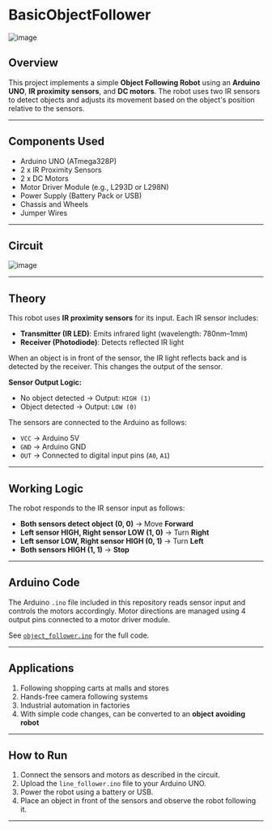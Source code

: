 # BasicObjectFollower
![image](https://github.com/user-attachments/assets/4e993653-0245-4355-8f40-83f5305ffef2)


## Overview

This project implements a simple **Object Following Robot** using an **Arduino UNO**, **IR proximity sensors**, and **DC motors**. The robot uses two IR sensors to detect objects and adjusts its movement based on the object's position relative to the sensors.

---

## Components Used

- Arduino UNO (ATmega328P)
- 2 x IR Proximity Sensors
- 2 x DC Motors
- Motor Driver Module (e.g., L293D or L298N)
- Power Supply (Battery Pack or USB)
- Chassis and Wheels
- Jumper Wires

---

## Circuit
![image](https://github.com/user-attachments/assets/be76a96d-1cc7-4da9-a4e7-3f031fb7f600)

---

## Theory

This robot uses **IR proximity sensors** for its input. Each IR sensor includes:

- **Transmitter (IR LED)**: Emits infrared light (wavelength: 780nm–1mm)
- **Receiver (Photodiode)**: Detects reflected IR light

When an object is in front of the sensor, the IR light reflects back and is detected by the receiver. This changes the output of the sensor.

**Sensor Output Logic:**

- No object detected → Output: `HIGH (1)`
- Object detected → Output: `LOW (0)`

The sensors are connected to the Arduino as follows:

- `VCC` → Arduino 5V
- `GND` → Arduino GND
- `OUT` → Connected to digital input pins (`A0`, `A1`)

---

## Working Logic

The robot responds to the IR sensor input as follows:

- **Both sensors detect object (0, 0)** → Move **Forward**
- **Left sensor HIGH, Right sensor LOW (1, 0)** → Turn **Right**
- **Left sensor LOW, Right sensor HIGH (0, 1)** → Turn **Left**
- **Both sensors HIGH (1, 1)** → **Stop**

---

## Arduino Code

The Arduino `.ino` file included in this repository reads sensor input and controls the motors accordingly. Motor directions are managed using 4 output pins connected to a motor driver module.

See [`object_follower.ino`](object_follower.ino) for the full code.

---

## Applications

1. Following shopping carts at malls and stores
2. Hands-free camera following systems
3. Industrial automation in factories
4. With simple code changes, can be converted to an **object avoiding robot**

---

## How to Run

1. Connect the sensors and motors as described in the circuit.
2. Upload the `line_follower.ino` file to your Arduino UNO.
3. Power the robot using a battery or USB.
4. Place an object in front of the sensors and observe the robot following it.

---
